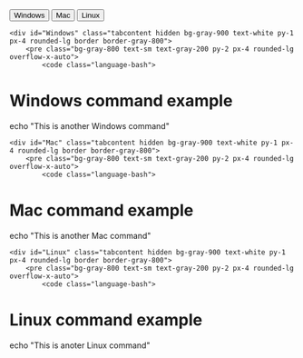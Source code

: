 <div id="code-block">
    <div class="tab flex space-x-4 border-b border-gray-700 mb-2">
        <button class="tablinks px-4 py-2 text-gray-400 hover:text-white transition-colors duration-200 focus:outline-none" 
                onclick="openTab(event, 'Windows')"
                id="defaultOpen">
            Windows
        </button>
        <button class="tablinks px-4 py-2 text-gray-400 hover:text-white transition-colors duration-200 focus:outline-none" 
                onclick="openTab(event, 'Mac')">
            Mac
        </button>
        <button class="tablinks px-4 py-2 text-gray-400 hover:text-white transition-colors duration-200 focus:outline-none" 
                onclick="openTab(event, 'Linux')">
            Linux
        </button>
    </div>
    
    <div id="Windows" class="tabcontent hidden bg-gray-900 text-white py-1 px-4 rounded-lg border border-gray-800">
        <pre class="bg-gray-800 text-sm text-gray-200 py-2 px-4 rounded-lg overflow-x-auto">
            <code class="language-bash">
# Windows command example
echo "This is another Windows command"
            </code>
        </pre>
    </div>

    <div id="Mac" class="tabcontent hidden bg-gray-900 text-white py-1 px-4 rounded-lg border border-gray-800">
        <pre class="bg-gray-800 text-sm text-gray-200 py-2 px-4 rounded-lg overflow-x-auto">
            <code class="language-bash">
# Mac command example
echo "This is another Mac command"
            </code>
        </pre>
    </div>

    <div id="Linux" class="tabcontent hidden bg-gray-900 text-white py-1 px-4 rounded-lg border border-gray-800">
        <pre class="bg-gray-800 text-sm text-gray-200 py-2 px-4 rounded-lg overflow-x-auto">
            <code class="language-bash">
# Linux command example
echo "This is anoter Linux command"
            </code>
        </pre>
    </div>
</div>